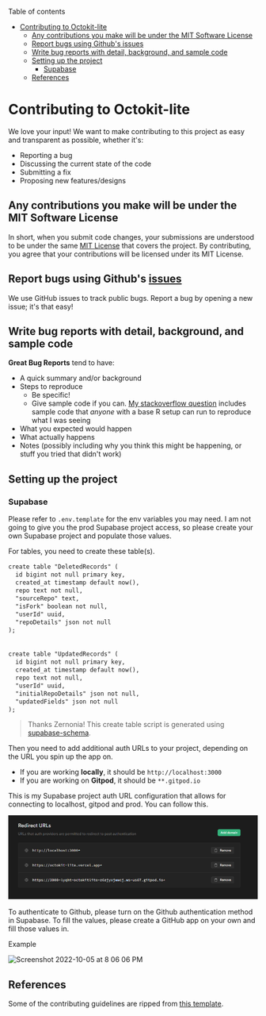 Table of contents
- [Contributing to Octokit-lite](#contributing-to-octokit-lite)
  - [Any contributions you make will be under the MIT Software License](#any-contributions-you-make-will-be-under-the-mit-software-license)
  - [Report bugs using Github's issues](#report-bugs-using-githubs-issues)
  - [Write bug reports with detail, background, and sample code](#write-bug-reports-with-detail-background-and-sample-code)
  - [Setting up the project](#setting-up-the-project)
    - [Supabase](#supabase)
  - [References](#references)


# Contributing to Octokit-lite
We love your input! We want to make contributing to this project as easy and transparent as possible, whether it's:

- Reporting a bug
- Discussing the current state of the code
- Submitting a fix
- Proposing new features/designs

## Any contributions you make will be under the MIT Software License
In short, when you submit code changes, your submissions are understood to be under the same [MIT License](http://choosealicense.com/licenses/mit/) that covers the project. By contributing, you agree that your contributions will be licensed under its MIT License.

## Report bugs using Github's [issues](https://github.com/briandk/transcriptase-atom/issues)
We use GitHub issues to track public bugs. Report a bug by opening a new issue; it's that easy!

## Write bug reports with detail, background, and sample code

**Great Bug Reports** tend to have:

- A quick summary and/or background
- Steps to reproduce
  - Be specific!
  - Give sample code if you can. [My stackoverflow question](http://stackoverflow.com/q/12488905/180626) includes sample code that *anyone* with a base R setup can run to reproduce what I was seeing
- What you expected would happen
- What actually happens
- Notes (possibly including why you think this might be happening, or stuff you tried that didn't work)

## Setting up the project

### Supabase

Please refer to `.env.template` for the env variables you may need. I am not going to give you the prod Supabase project access, so please create your own Supabase project and populate those values. 

For tables, you need to create these table(s).

```
create table "DeletedRecords" (
  id bigint not null primary key,
  created_at timestamp default now(),
  repo text not null,
  "sourceRepo" text,
  "isFork" boolean not null,
  "userId" uuid,
  "repoDetails" json not null
);


create table "UpdatedRecords" (
  id bigint not null primary key,
  created_at timestamp default now(),
  repo text not null,
  "userId" uuid,
  "initialRepoDetails" json not null,
  "updatedFields" json not null
);

```

> Thanks Zernonia! This create table script is generated using [supabase-schema](https://github.com/zernonia/supabase-schema).

Then you need to add additional auth URLs to your project, depending on the URL you spin up the app on.

- If you are working **locally**, it should be `http://localhost:3000`
- If you are working on **Gitpod**, it should be `**.gitpod.io`

This is my Supabase project auth URL configuration that allows for connecting to localhost, gitpod and prod. You can follow this.

![](./screenshots/supabase_redirect_urls.png)

To authenticate to Github, please turn on the Github authentication method in Supabase. To fill the values, please create a GitHub app on your own and fill those values in.

Example

<img width="861" alt="Screenshot 2022-10-05 at 8 06 06 PM" src="https://user-images.githubusercontent.com/35736525/194056646-bbd16502-e1c9-4099-a0f1-123f53e917d8.png">


## References
Some of the contributing guidelines are ripped from [this template](https://gist.github.com/briandk/3d2e8b3ec8daf5a27a62).
